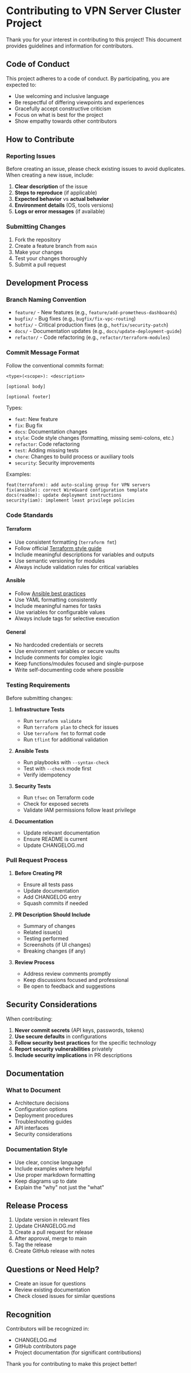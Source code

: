 # Contributing to VPN Server Cluster Project

Thank you for your interest in contributing to this project! This document provides guidelines and information for contributors.

## Code of Conduct

This project adheres to a code of conduct. By participating, you are expected to:
- Use welcoming and inclusive language
- Be respectful of differing viewpoints and experiences
- Gracefully accept constructive criticism
- Focus on what is best for the project
- Show empathy towards other contributors

## How to Contribute

### Reporting Issues

Before creating an issue, please check existing issues to avoid duplicates. When creating a new issue, include:

1. **Clear description** of the issue
2. **Steps to reproduce** (if applicable)
3. **Expected behavior** vs **actual behavior**
4. **Environment details** (OS, tools versions)
5. **Logs or error messages** (if available)

### Submitting Changes

1. Fork the repository
2. Create a feature branch from `main`
3. Make your changes
4. Test your changes thoroughly
5. Submit a pull request

## Development Process

### Branch Naming Convention

- `feature/` - New features (e.g., `feature/add-prometheus-dashboards`)
- `bugfix/` - Bug fixes (e.g., `bugfix/fix-vpc-routing`)
- `hotfix/` - Critical production fixes (e.g., `hotfix/security-patch`)
- `docs/` - Documentation updates (e.g., `docs/update-deployment-guide`)
- `refactor/` - Code refactoring (e.g., `refactor/terraform-modules`)

### Commit Message Format

Follow the conventional commits format:

```
<type>(<scope>): <description>

[optional body]

[optional footer]
```

Types:
- `feat`: New feature
- `fix`: Bug fix
- `docs`: Documentation changes
- `style`: Code style changes (formatting, missing semi-colons, etc.)
- `refactor`: Code refactoring
- `test`: Adding missing tests
- `chore`: Changes to build process or auxiliary tools
- `security`: Security improvements

Examples:
```
feat(terraform): add auto-scaling group for VPN servers
fix(ansible): correct WireGuard configuration template
docs(readme): update deployment instructions
security(iam): implement least privilege policies
```

### Code Standards

#### Terraform
- Use consistent formatting (`terraform fmt`)
- Follow official [Terraform style guide](https://www.terraform.io/docs/language/syntax/style.html)
- Include meaningful descriptions for variables and outputs
- Use semantic versioning for modules
- Always include validation rules for critical variables

#### Ansible
- Follow [Ansible best practices](https://docs.ansible.com/ansible/latest/user_guide/playbooks_best_practices.html)
- Use YAML formatting consistently
- Include meaningful names for tasks
- Use variables for configurable values
- Always include tags for selective execution

#### General
- No hardcoded credentials or secrets
- Use environment variables or secure vaults
- Include comments for complex logic
- Keep functions/modules focused and single-purpose
- Write self-documenting code where possible

### Testing Requirements

Before submitting changes:

1. **Infrastructure Tests**
   - Run `terraform validate`
   - Run `terraform plan` to check for issues
   - Use `terraform fmt` to format code
   - Run `tflint` for additional validation

2. **Ansible Tests**
   - Run playbooks with `--syntax-check`
   - Test with `--check` mode first
   - Verify idempotency

3. **Security Tests**
   - Run `tfsec` on Terraform code
   - Check for exposed secrets
   - Validate IAM permissions follow least privilege

4. **Documentation**
   - Update relevant documentation
   - Ensure README is current
   - Update CHANGELOG.md

### Pull Request Process

1. **Before Creating PR**
   - Ensure all tests pass
   - Update documentation
   - Add CHANGELOG entry
   - Squash commits if needed

2. **PR Description Should Include**
   - Summary of changes
   - Related issue(s)
   - Testing performed
   - Screenshots (if UI changes)
   - Breaking changes (if any)

3. **Review Process**
   - Address review comments promptly
   - Keep discussions focused and professional
   - Be open to feedback and suggestions

## Security Considerations

When contributing:

1. **Never commit secrets** (API keys, passwords, tokens)
2. **Use secure defaults** in configurations
3. **Follow security best practices** for the specific technology
4. **Report security vulnerabilities** privately
5. **Include security implications** in PR descriptions

## Documentation

### What to Document

- Architecture decisions
- Configuration options
- Deployment procedures
- Troubleshooting guides
- API interfaces
- Security considerations

### Documentation Style

- Use clear, concise language
- Include examples where helpful
- Use proper markdown formatting
- Keep diagrams up to date
- Explain the "why" not just the "what"

## Release Process

1. Update version in relevant files
2. Update CHANGELOG.md
3. Create a pull request for release
4. After approval, merge to main
5. Tag the release
6. Create GitHub release with notes

## Questions or Need Help?

- Create an issue for questions
- Review existing documentation
- Check closed issues for similar questions

## Recognition

Contributors will be recognized in:
- CHANGELOG.md
- GitHub contributors page
- Project documentation (for significant contributions)

Thank you for contributing to make this project better!